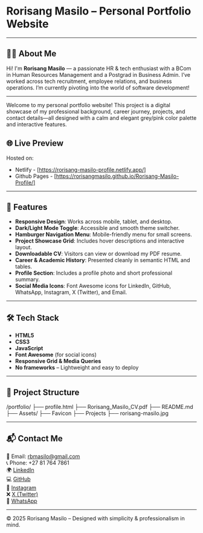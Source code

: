 # Rorisang Masilo – Personal Portfolio Website

---
## 🙋‍♀️ About Me

Hi! I'm **Rorisang Masilo** — a passionate HR & tech enthusiast with a BCom in Human Resources Management and a Postgrad in Business Admin. I’ve worked across tech recruitment, employee relations, and business operations. I’m currently pivoting into the world of software development!

---

Welcome to my personal portfolio website! This project is a digital showcase of my professional background, career journey, projects, and contact details—all designed with a calm and elegant grey/pink color palette and interactive features.

## 🌐 Live Preview
Hosted on: 
- Netlify - [https://rorisang-masilo-profile.netlify.app/]
- Github Pages - [https://rorisangmasilo.github.io/Rorisang-Masilo-Profile/]

---

## 📄 Features

- **Responsive Design**: Works across mobile, tablet, and desktop.
- **Dark/Light Mode Toggle**: Accessible and smooth theme switcher.
- **Hamburger Navigation Menu**: Mobile-friendly menu for small screens.
- **Project Showcase Grid**: Includes hover descriptions and interactive layout.
- **Downloadable CV**: Visitors can view or download my PDF resume.
- **Career & Academic History**: Presented cleanly in semantic HTML and tables.
- **Profile Section**: Includes a profile photo and short professional summary.
- **Social Media Icons**: Font Awesome icons for LinkedIn, GitHub, WhatsApp, Instagram, X (Twitter), and Email.

---

## 🛠️ Tech Stack

- **HTML5**
- **CSS3**
- **JavaScript**
- **Font Awesome** (for social icons)
- **Responsive Grid & Media Queries**
- **No frameworks** – Lightweight and easy to deploy

---

## 📁 Project Structure
/portfolio/ 
├── profile.html 
├── Rorisang_Masilo_CV.pdf 
├── README.md
├── Assets/
    ├── Favicon
    ├── Projects
    ├── rorisang-masilo.jpg

---

## 📬 Contact Me

📧 Email: rbmasilo@gmail.com  
📞 Phone: +27 81 764 7861  
🌍 [LinkedIn](https://www.linkedin.com/in/rorisang-masilo)  
💻 [GitHub](https://github.com/RorisangMasilo)  
📸 [Instagram](https://instagram.com/rorimasilo_za)  
❌ [X (Twitter)](https://x.com/rorimasilo_za)  
💬 [WhatsApp](https://wa.me/27817647861)

---

© 2025 Rorisang Masilo – Designed with simplicity & professionalism in mind.